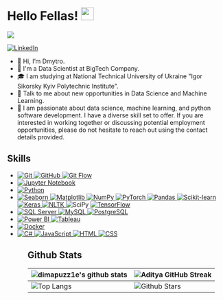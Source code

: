 <h1> Hello Fellas! <img src = "https://raw.githubusercontent.com/MartinHeinz/MartinHeinz/master/wave.gif" width = 30px> </h1>
<p align='center'>
</p>

<p>
  <a href="https://github.com/DenverCoder1/readme-typing-svg"><img src="https://readme-typing-svg.herokuapp.com?&font=IBM+Plex+Sans&color=abcdef&size=20&lines=Welcome+to+my+GitHub+Profile!;I'm+a+Data+Scientist;I'm+a+KPI+Student" /></a>
</p>

   <a href="https://www.linkedin.com/in/dmytro-yaroshenko-/" target="_blank">
    <img alt="LinkedIn" src="https://img.shields.io/badge/LinkedIn-0077B5?style=for-the-badge&logo=linkedin&logoColor=white">
  </a>

- 👋 Hi, I’m Dmytro.
- 💼 I'm a Data Scientist at BigTech Company.
- 🎓 I am studying at National Technical University of Ukraine "Igor Sikorsky Kyiv Polytechnic Institute".
- 💬 Talk to me about new opportunities in Data Science and Machine Learning.
- 👯 I am passionate about data science, machine learning, and python software development. I have a diverse skill set to offer. If you are interested in working together or discussing potential employment opportunities, please do not hesitate to reach out using the contact details provided.

<h2> Skills </h2>
<ul>
  <li>
    <a href="https://git-scm.com/" target="_blank">
      <img alt="Git" src="https://img.shields.io/badge/Git-F05032?style=for-the-badge&logo=git&logoColor=white">
    </a>
    <a href="https://github.com/" target="_blank">
      <img alt="GitHub" src="https://img.shields.io/badge/GitHub-181717?style=for-the-badge&logo=github&logoColor=white">
    </a>
    <a href="https://www.atlassian.com/git/tutorials/comparing-workflows/gitflow-workflow" target="_blank">
      <img alt="Git Flow" src="https://img.shields.io/badge/Git%20Flow-181717?style=for-the-badge&logo=git&logoColor=white">
    </a>
  </li>
    <li>
    <a href="https://jupyter.org/" target="_blank">
      <img alt="Jupyter Notebook" src="https://img.shields.io/badge/Jupyter-F37626.svg?&style=for-the-badge&logo=Jupyter&logoColor=white">
    </a> 
  </li>
  <li>
    <a href="https://www.python.org" target="_blank">
      <img alt="Python" src="https://img.shields.io/badge/Python-3776AB?style=for-the-badge&logo=python&logoColor=white">
    </a>
  </li>
  <li>
    <a href="https://seaborn.pydata.org/" target="_blank">
      <img alt="Seaborn" src="https://img.shields.io/badge/Seaborn-3776AB?style=for-the-badge&logo=python&logoColor=white">
    </a>
    <a href="https://matplotlib.org/" target="_blank">
      <img alt="Matplotlib" src="https://img.shields.io/badge/Matplotlib-3776AB?style=for-the-badge&logo=python&logoColor=white">
    </a>
    <a href="https://numpy.org/" target="_blank">
      <img alt="NumPy" src="https://img.shields.io/badge/NumPy-3776AB?style=for-the-badge&logo=python&logoColor=white">
    </a>
    <a href="https://pytorch.org/" target="_blank">
      <img alt="PyTorch" src="https://img.shields.io/badge/PyTorch-3776AB?style=for-the-badge&logo=python&logoColor=white">
    </a>
    <a href="https://pandas.pydata.org/" target="_blank">
      <img alt="Pandas" src="https://img.shields.io/badge/Pandas-3776AB?style=for-the-badge&logo=python&logoColor=white">
    </a>
    <a href="https://scikit-learn.org/" target="_blank">
      <img alt="Scikit-learn" src="https://img.shields.io/badge/Scikit--learn-3776AB?style=for-the-badge&logo=python&logoColor=white">
    </a>
    <a href="https://keras.io/" target="_blank">
      <img alt="Keras" src="https://img.shields.io/badge/Keras-3776AB?style=for-the-badge&logo=python&logoColor=white">
    </a>
    <a href="https://www.nltk.org/" target="_blank">
      <img alt="NLTK" src="https://img.shields.io/badge/NLTK-3776AB?style=for-the-badge&logo=python&logoColor=white">
    </a
    <a href="https://www.scipy.org/" target="_blank">
      <img alt="SciPy" src="https://img.shields.io/badge/SciPy-3776AB?style=for-the-badge&logo=python&logoColor=white">
    </a>
    <a href="https://www.tensorflow.org/" target="_blank">
      <img alt="TensorFlow" src="https://img.shields.io/badge/TensorFlow-3776AB?style=for-the-badge&logo=python&logoColor=white">
    </a>
  </li>
  <li>
    <a href="https://www.microsoft.com/en-us/sql-server" target="_blank">
      <img alt="SQL Server" src="https://img.shields.io/badge/SQL_Server-CC2927?style=for-the-badge&logo=microsoft-sql-server&logoColor=white">
    </a>
    <a href="https://www.mysql.com/" target="_blank">
      <img alt="MySQL" src="https://img.shields.io/badge/MySQL-4479A1?style=for-the-badge&logo=mysql&logoColor=white">
    </a>
    <a href="https://www.postgresql.org/" target="_blank">
      <img alt="PostgreSQL" src="https://img.shields.io/badge/PostgreSQL-336791?style=for-the-badge&logo=postgresql&logoColor=white">
    </a>
</li>

  <li>
    <a href="https://powerbi.microsoft.com/" target="_blank">
      <img alt="Power BI" src="https://img.shields.io/badge/Power%20BI-F2C811?style=for-the-badge&logo=powerbi&logoColor=black">
    </a>
    <a href="https://www.tableau.com/" target="_blank">
      <img alt="Tableau" src="https://img.shields.io/badge/Tableau-E97627?style=for-the-badge&logo=tableau&logoColor=white">
    </a>
  </li>
  <li>
    <a href="https://www.docker.com/" target="_blank">
      <img alt="Docker" src="https://img.shields.io/badge/Docker-2496ED?style=for-the-badge&logo=docker&logoColor=white">
    </a>
  </li>
  <li>
    <a href="https://docs.microsoft.com/en-us/dotnet/csharp/" target="_blank">
      <img alt="C#" src="https://img.shields.io/badge/C%23-239120?style=for-the-badge&logo=c-sharp&logoColor=white">
    </a>
        <a href="https://www.javascript.com/" target="_blank">
      <img alt="JavaScript" src="https://img.shields.io/badge/JavaScript-F7DF1E?style=for-the-badge&logo=javascript&logoColor=black">
    </a>
        <a href="https://developer.mozilla.org/en-US/docs/Web/HTML" target="_blank">
      <img alt="HTML" src="https://img.shields.io/badge/HTML-E34F26?style=for-the-badge&logo=html5&logoColor=white">
    </a>
    <a href="https://www.w3.org/Style/CSS/Overview.en.html" target="_blank">
      <img alt="CSS" src="https://img.shields.io/badge/CSS-1572B6?style=for-the-badge&logo=css3&logoColor=white">
    </a>
  </li>
  <ul>

<h2> Github Stats </h2>

| ![dimapuzz1e's github stats](https://github-readme-stats.vercel.app/api?username=dimapuzz1e&show_icons=true&theme=radical)         | ![Aditya GitHub Streak](https://github-readme-streak-stats.herokuapp.com/?user=dimapuzz1e&theme=radical)                                                                                                           |
| ---------------------------------------------------------------------------------------------------------------------------------- | ------------------------------------------------------------------------------------------------------------------------------------------------------------------------------------------------------------------ |
| ![Top Langs](https://github-readme-stats.vercel.app/api/top-langs/?username=dimapuzz1e&langs_count=8&theme=radical&layout=compact) | ![Github Stars](https://github-readme-stats.vercel.app/api?username=dimapuzz1e&show_icons=true&locale=en&count_private=true&hide_rank=true&custom_title=My%20GitHub%20Stats&disable_animations=true&theme=radical) |
